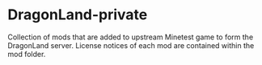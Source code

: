# DragonLand-private
Collection of mods that are added to upstream Minetest game to form the DragonLand server.
 License notices of each mod are contained within the mod folder.
